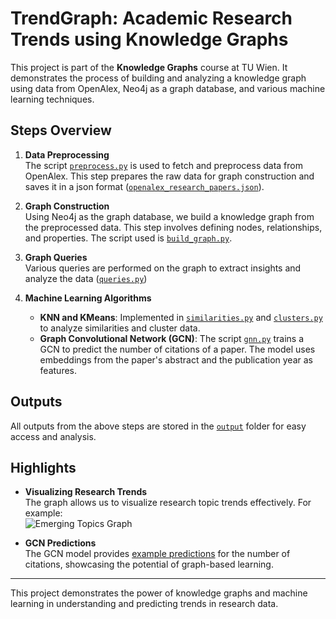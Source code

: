 # TrendGraph: Academic Research Trends using Knowledge Graphs

This project is part of the **Knowledge Graphs** course at TU Wien. It demonstrates the process of building and analyzing a knowledge graph using data from OpenAlex, Neo4j as a graph database, and various machine learning techniques.

## Steps Overview

1. **Data Preprocessing**  
    The script [`preprocess.py`](src/preprocess.py) is used to fetch and preprocess data from OpenAlex. This step prepares the raw data for graph construction and saves it in a json format ([`openalex_research_papers.json`](data/openalex_research_papers.json)).

2. **Graph Construction**  
    Using Neo4j as the graph database, we build a knowledge graph from the preprocessed data. This step involves defining nodes, relationships, and properties. The script used is [`build_graph.py`](src/build_graph.py).

3. **Graph Queries**  
    Various queries are performed on the graph to extract insights and analyze the data ([`queries.py`](src/queries.py))

4. **Machine Learning Algorithms**  
    - **KNN and KMeans**: Implemented in [`similarities.py`](src/similarities.py) and [`clusters.py`](src/clusters.py) to analyze similarities and cluster data.  
    - **Graph Convolutional Network (GCN)**: The script [`gnn.py`](src/gnn.py) trains a GCN to predict the number of citations of a paper. The model uses embeddings from the paper's abstract and the publication year as features.

## Outputs

All outputs from the above steps are stored in the [`output`](output) folder for easy access and analysis.

## Highlights

- **Visualizing Research Trends**  
  The graph allows us to visualize research topic trends effectively. For example:  
  ![Emerging Topics Graph](output/emerging_topics_graph.png)

- **GCN Predictions**  
  The GCN model provides [example predictions](output/example_predictions.txt) for the number of citations, showcasing the potential of graph-based learning.

---
This project demonstrates the power of knowledge graphs and machine learning in understanding and predicting trends in research data.
